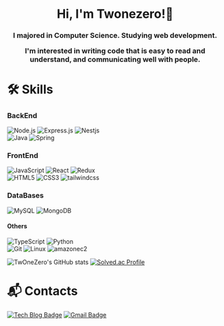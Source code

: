 <h1 align="center">Hi, I'm Twonezero!👋</h1>
<h3 align="center">I majored in Computer Science. Studying web development.

I'm interested in writing code that is easy to read and understand, and communicating well with people.

</h3>

# 🛠 Skills
### BackEnd
![Node.js](https://img.shields.io/badge/Node.js-339933.svg?&style=for-the-badge&logo=Node.js&logoColor=white)
![Express.js](https://img.shields.io/badge/Express.js-006600.svg?&style=for-the-badge&logo=Express.js&logoColor=white)
![Nestjs](https://img.shields.io/badge/Nestjs-E0234E.svg?&style=for-the-badge&logo=Nestjs&logoColor=white)
<br/>
![Java](https://img.shields.io/badge/Java-007396.svg?&style=for-the-badge&logo=Java&logoColor=white)
![Spring](https://img.shields.io/badge/Spring-6DB33F.svg?&style=for-the-badge&logo=Spring&logoColor=white)

### FrontEnd
![JavaScript](https://img.shields.io/badge/JavaScript-F7DF1E.svg?&style=for-the-badge&logo=JavaScript&logoColor=white)
![React](https://img.shields.io/badge/React-61DAFB.svg?&style=for-the-badge&logo=React&logoColor=white)
![Redux](https://img.shields.io/badge/Redux-764ABC.svg?&style=for-the-badge&logo=Redux&logoColor=white)
<br/>
![HTML5](https://img.shields.io/badge/HTML5-E34F26.svg?&style=for-the-badge&logo=HTML5&logoColor=white)
![CSS3](https://img.shields.io/badge/CSS3-1572B6.svg?&style=for-the-badge&logo=CSS3&logoColor=white)
![tailwindcss](https://img.shields.io/badge/tailwindcss-06B6D4.svg?&style=for-the-badge&logo=tailwindcss&logoColor=white)

### DataBases
![MySQL](https://img.shields.io/badge/MySQL-4479A1.svg?&style=for-the-badge&logo=MySQL&logoColor=white)
![MongoDB](https://img.shields.io/badge/MongoDB-47A248.svg?&style=for-the-badge&logo=MongoDB&logoColor=white)

#### Others
![TypeScript](https://img.shields.io/badge/TypeScript-3178C6.svg?&style=for-the-badge&logo=TypeScript&logoColor=white)
![Python](https://img.shields.io/badge/Python-3776AB.svg?&style=for-the-badge&logo=Python&logoColor=white)
<br/>
![Git](https://img.shields.io/badge/Git-F05032.svg?&style=for-the-badge&logo=Git&logoColor=white)
![Linux](https://img.shields.io/badge/Linux-FCC624.svg?&style=for-the-badge&logo=Linux&logoColor=white)
![amazonec2](https://img.shields.io/badge/amazonec2-FF9900.svg?&style=for-the-badge&logo=amazonec2&logoColor=white)


![TwOneZero's GitHub stats](https://github-readme-stats.vercel.app/api?username=twonezero&show_icons=true&theme=radical)
[![Solved.ac Profile](http://mazassumnida.wtf/api/v2/generate_badge?boj=wonyoung98)](https://solved.ac/wonyoung98/)
 
# :mailbox_with_mail: Contacts
[![Tech Blog Badge](http://img.shields.io/badge/Tech_Blog-20C997?style=flat-square&logo=Velog&link=https://velog.io/@twonezero_98/)](https://velog.io/@twonezero_98/)
[![Gmail Badge](https://img.shields.io/badge/Gmail-d14836?style=flat-square&logo=Gmail&logoColor=white&link=mailto:adnjsdudtm@gmail.com)](mailto:adnjsdudtm@gmail.com)

